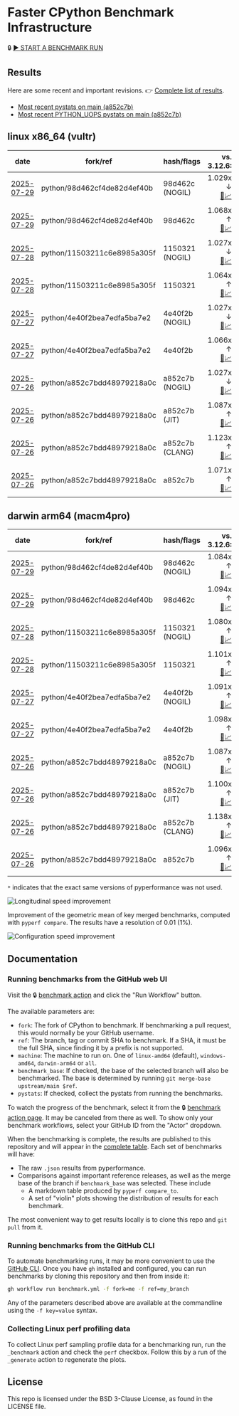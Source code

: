 # Faster CPython Benchmark Infrastructure

🔒 [▶️ START A BENCHMARK RUN](../../actions/workflows/benchmark.yml)

## Results

Here are some recent and important revisions. 👉 [Complete list of results](RESULTS.md).

<!-- START table -->
- [Most recent  pystats on main (a852c7b)](results/bm-20250726-3.15.0a0-a852c7b/bm-20250726-vultr-x86_64-python-a852c7bdd48979218a0c-3.15.0a0-a852c7b-pystats.md)
- [Most recent PYTHON_UOPS pystats on main (a852c7b)](results/bm-20250726-3.15.0a0-a852c7b-PYTHON_UOPS/bm-20250726-vultr-x86_64-python-a852c7bdd48979218a0c-3.15.0a0-a852c7b-pystats.md)

## linux x86_64 (vultr)
| date | fork/ref | hash/flags | vs. 3.12.6: | vs. 3.13.0rc2: | vs. base: |
| --- | --- | --- | ---: | ---: | ---: |
| [2025-07-29](results/bm-20250729-3.15.0a0-98d462c-NOGIL) | python/98d462cf4de82d4ef40b | 98d462c (NOGIL) | 1.029x ↓<br>[📄](results/bm-20250729-3.15.0a0-98d462c-NOGIL/bm-20250729-vultr-x86_64-python-98d462cf4de82d4ef40b-3.15.0a0-98d462c-vs-3.12.6.md)[📈](results/bm-20250729-3.15.0a0-98d462c-NOGIL/bm-20250729-vultr-x86_64-python-98d462cf4de82d4ef40b-3.15.0a0-98d462c-vs-3.12.6.svg) | 1.062x ↓<br>[📄](results/bm-20250729-3.15.0a0-98d462c-NOGIL/bm-20250729-vultr-x86_64-python-98d462cf4de82d4ef40b-3.15.0a0-98d462c-vs-3.13.0rc2.md)[📈](results/bm-20250729-3.15.0a0-98d462c-NOGIL/bm-20250729-vultr-x86_64-python-98d462cf4de82d4ef40b-3.15.0a0-98d462c-vs-3.13.0rc2.svg) | 1.096x ↓<br>[📄](results/bm-20250729-3.15.0a0-98d462c-NOGIL/bm-20250729-vultr-x86_64-python-98d462cf4de82d4ef40b-3.15.0a0-98d462c-vs-base.md)[📈](results/bm-20250729-3.15.0a0-98d462c-NOGIL/bm-20250729-vultr-x86_64-python-98d462cf4de82d4ef40b-3.15.0a0-98d462c-vs-base.svg)[🧠](results/bm-20250729-3.15.0a0-98d462c-NOGIL/bm-20250729-vultr-x86_64-python-98d462cf4de82d4ef40b-3.15.0a0-98d462c-vs-base-mem.svg) |
| [2025-07-29](results/bm-20250729-3.15.0a0-98d462c) | python/98d462cf4de82d4ef40b | 98d462c | 1.068x ↑<br>[📄](results/bm-20250729-3.15.0a0-98d462c/bm-20250729-vultr-x86_64-python-98d462cf4de82d4ef40b-3.15.0a0-98d462c-vs-3.12.6.md)[📈](results/bm-20250729-3.15.0a0-98d462c/bm-20250729-vultr-x86_64-python-98d462cf4de82d4ef40b-3.15.0a0-98d462c-vs-3.12.6.svg) | 1.032x ↑<br>[📄](results/bm-20250729-3.15.0a0-98d462c/bm-20250729-vultr-x86_64-python-98d462cf4de82d4ef40b-3.15.0a0-98d462c-vs-3.13.0rc2.md)[📈](results/bm-20250729-3.15.0a0-98d462c/bm-20250729-vultr-x86_64-python-98d462cf4de82d4ef40b-3.15.0a0-98d462c-vs-3.13.0rc2.svg) |  |
| [2025-07-28](results/bm-20250728-3.15.0a0-1150321-NOGIL) | python/11503211c6e8985a305f | 1150321 (NOGIL) | 1.027x ↓<br>[📄](results/bm-20250728-3.15.0a0-1150321-NOGIL/bm-20250728-vultr-x86_64-python-11503211c6e8985a305f-3.15.0a0-1150321-vs-3.12.6.md)[📈](results/bm-20250728-3.15.0a0-1150321-NOGIL/bm-20250728-vultr-x86_64-python-11503211c6e8985a305f-3.15.0a0-1150321-vs-3.12.6.svg) | 1.060x ↓<br>[📄](results/bm-20250728-3.15.0a0-1150321-NOGIL/bm-20250728-vultr-x86_64-python-11503211c6e8985a305f-3.15.0a0-1150321-vs-3.13.0rc2.md)[📈](results/bm-20250728-3.15.0a0-1150321-NOGIL/bm-20250728-vultr-x86_64-python-11503211c6e8985a305f-3.15.0a0-1150321-vs-3.13.0rc2.svg) | 1.092x ↓<br>[📄](results/bm-20250728-3.15.0a0-1150321-NOGIL/bm-20250728-vultr-x86_64-python-11503211c6e8985a305f-3.15.0a0-1150321-vs-base.md)[📈](results/bm-20250728-3.15.0a0-1150321-NOGIL/bm-20250728-vultr-x86_64-python-11503211c6e8985a305f-3.15.0a0-1150321-vs-base.svg)[🧠](results/bm-20250728-3.15.0a0-1150321-NOGIL/bm-20250728-vultr-x86_64-python-11503211c6e8985a305f-3.15.0a0-1150321-vs-base-mem.svg) |
| [2025-07-28](results/bm-20250728-3.15.0a0-1150321) | python/11503211c6e8985a305f | 1150321 | 1.064x ↑<br>[📄](results/bm-20250728-3.15.0a0-1150321/bm-20250728-vultr-x86_64-python-11503211c6e8985a305f-3.15.0a0-1150321-vs-3.12.6.md)[📈](results/bm-20250728-3.15.0a0-1150321/bm-20250728-vultr-x86_64-python-11503211c6e8985a305f-3.15.0a0-1150321-vs-3.12.6.svg) | 1.029x ↑<br>[📄](results/bm-20250728-3.15.0a0-1150321/bm-20250728-vultr-x86_64-python-11503211c6e8985a305f-3.15.0a0-1150321-vs-3.13.0rc2.md)[📈](results/bm-20250728-3.15.0a0-1150321/bm-20250728-vultr-x86_64-python-11503211c6e8985a305f-3.15.0a0-1150321-vs-3.13.0rc2.svg) |  |
| [2025-07-27](results/bm-20250727-3.15.0a0-4e40f2b-NOGIL) | python/4e40f2bea7edfa5ba7e2 | 4e40f2b (NOGIL) | 1.027x ↓<br>[📄](results/bm-20250727-3.15.0a0-4e40f2b-NOGIL/bm-20250727-vultr-x86_64-python-4e40f2bea7edfa5ba7e2-3.15.0a0-4e40f2b-vs-3.12.6.md)[📈](results/bm-20250727-3.15.0a0-4e40f2b-NOGIL/bm-20250727-vultr-x86_64-python-4e40f2bea7edfa5ba7e2-3.15.0a0-4e40f2b-vs-3.12.6.svg) | 1.059x ↓<br>[📄](results/bm-20250727-3.15.0a0-4e40f2b-NOGIL/bm-20250727-vultr-x86_64-python-4e40f2bea7edfa5ba7e2-3.15.0a0-4e40f2b-vs-3.13.0rc2.md)[📈](results/bm-20250727-3.15.0a0-4e40f2b-NOGIL/bm-20250727-vultr-x86_64-python-4e40f2bea7edfa5ba7e2-3.15.0a0-4e40f2b-vs-3.13.0rc2.svg) | 1.093x ↓<br>[📄](results/bm-20250727-3.15.0a0-4e40f2b-NOGIL/bm-20250727-vultr-x86_64-python-4e40f2bea7edfa5ba7e2-3.15.0a0-4e40f2b-vs-base.md)[📈](results/bm-20250727-3.15.0a0-4e40f2b-NOGIL/bm-20250727-vultr-x86_64-python-4e40f2bea7edfa5ba7e2-3.15.0a0-4e40f2b-vs-base.svg)[🧠](results/bm-20250727-3.15.0a0-4e40f2b-NOGIL/bm-20250727-vultr-x86_64-python-4e40f2bea7edfa5ba7e2-3.15.0a0-4e40f2b-vs-base-mem.svg) |
| [2025-07-27](results/bm-20250727-3.15.0a0-4e40f2b) | python/4e40f2bea7edfa5ba7e2 | 4e40f2b | 1.066x ↑<br>[📄](results/bm-20250727-3.15.0a0-4e40f2b/bm-20250727-vultr-x86_64-python-4e40f2bea7edfa5ba7e2-3.15.0a0-4e40f2b-vs-3.12.6.md)[📈](results/bm-20250727-3.15.0a0-4e40f2b/bm-20250727-vultr-x86_64-python-4e40f2bea7edfa5ba7e2-3.15.0a0-4e40f2b-vs-3.12.6.svg) | 1.031x ↑<br>[📄](results/bm-20250727-3.15.0a0-4e40f2b/bm-20250727-vultr-x86_64-python-4e40f2bea7edfa5ba7e2-3.15.0a0-4e40f2b-vs-3.13.0rc2.md)[📈](results/bm-20250727-3.15.0a0-4e40f2b/bm-20250727-vultr-x86_64-python-4e40f2bea7edfa5ba7e2-3.15.0a0-4e40f2b-vs-3.13.0rc2.svg) |  |
| [2025-07-26](results/bm-20250726-3.15.0a0-a852c7b-NOGIL) | python/a852c7bdd48979218a0c | a852c7b (NOGIL) | 1.027x ↓<br>[📄](results/bm-20250726-3.15.0a0-a852c7b-NOGIL/bm-20250726-vultr-x86_64-python-a852c7bdd48979218a0c-3.15.0a0-a852c7b-vs-3.12.6.md)[📈](results/bm-20250726-3.15.0a0-a852c7b-NOGIL/bm-20250726-vultr-x86_64-python-a852c7bdd48979218a0c-3.15.0a0-a852c7b-vs-3.12.6.svg) | 1.060x ↓<br>[📄](results/bm-20250726-3.15.0a0-a852c7b-NOGIL/bm-20250726-vultr-x86_64-python-a852c7bdd48979218a0c-3.15.0a0-a852c7b-vs-3.13.0rc2.md)[📈](results/bm-20250726-3.15.0a0-a852c7b-NOGIL/bm-20250726-vultr-x86_64-python-a852c7bdd48979218a0c-3.15.0a0-a852c7b-vs-3.13.0rc2.svg) | 1.096x ↓<br>[📄](results/bm-20250726-3.15.0a0-a852c7b-NOGIL/bm-20250726-vultr-x86_64-python-a852c7bdd48979218a0c-3.15.0a0-a852c7b-vs-base.md)[📈](results/bm-20250726-3.15.0a0-a852c7b-NOGIL/bm-20250726-vultr-x86_64-python-a852c7bdd48979218a0c-3.15.0a0-a852c7b-vs-base.svg)[🧠](results/bm-20250726-3.15.0a0-a852c7b-NOGIL/bm-20250726-vultr-x86_64-python-a852c7bdd48979218a0c-3.15.0a0-a852c7b-vs-base-mem.svg) |
| [2025-07-26](results/bm-20250726-3.15.0a0-a852c7b-JIT) | python/a852c7bdd48979218a0c | a852c7b (JIT) | 1.087x ↑<br>[📄](results/bm-20250726-3.15.0a0-a852c7b-JIT/bm-20250726-vultr-x86_64-python-a852c7bdd48979218a0c-3.15.0a0-a852c7b-vs-3.12.6.md)[📈](results/bm-20250726-3.15.0a0-a852c7b-JIT/bm-20250726-vultr-x86_64-python-a852c7bdd48979218a0c-3.15.0a0-a852c7b-vs-3.12.6.svg) | 1.050x ↑<br>[📄](results/bm-20250726-3.15.0a0-a852c7b-JIT/bm-20250726-vultr-x86_64-python-a852c7bdd48979218a0c-3.15.0a0-a852c7b-vs-3.13.0rc2.md)[📈](results/bm-20250726-3.15.0a0-a852c7b-JIT/bm-20250726-vultr-x86_64-python-a852c7bdd48979218a0c-3.15.0a0-a852c7b-vs-3.13.0rc2.svg) | 1.013x ↑<br>[📄](results/bm-20250726-3.15.0a0-a852c7b-JIT/bm-20250726-vultr-x86_64-python-a852c7bdd48979218a0c-3.15.0a0-a852c7b-vs-base.md)[📈](results/bm-20250726-3.15.0a0-a852c7b-JIT/bm-20250726-vultr-x86_64-python-a852c7bdd48979218a0c-3.15.0a0-a852c7b-vs-base.svg)[🧠](results/bm-20250726-3.15.0a0-a852c7b-JIT/bm-20250726-vultr-x86_64-python-a852c7bdd48979218a0c-3.15.0a0-a852c7b-vs-base-mem.svg) |
| [2025-07-26](results/bm-20250726-3.15.0a0-a852c7b-CLANG) | python/a852c7bdd48979218a0c | a852c7b (CLANG) | 1.123x ↑<br>[📄](results/bm-20250726-3.15.0a0-a852c7b-CLANG/bm-20250726-vultr-x86_64-python-a852c7bdd48979218a0c-3.15.0a0-a852c7b-vs-3.12.6.md)[📈](results/bm-20250726-3.15.0a0-a852c7b-CLANG/bm-20250726-vultr-x86_64-python-a852c7bdd48979218a0c-3.15.0a0-a852c7b-vs-3.12.6.svg) | 1.085x ↑<br>[📄](results/bm-20250726-3.15.0a0-a852c7b-CLANG/bm-20250726-vultr-x86_64-python-a852c7bdd48979218a0c-3.15.0a0-a852c7b-vs-3.13.0rc2.md)[📈](results/bm-20250726-3.15.0a0-a852c7b-CLANG/bm-20250726-vultr-x86_64-python-a852c7bdd48979218a0c-3.15.0a0-a852c7b-vs-3.13.0rc2.svg) | 1.046x ↑<br>[📄](results/bm-20250726-3.15.0a0-a852c7b-CLANG/bm-20250726-vultr-x86_64-python-a852c7bdd48979218a0c-3.15.0a0-a852c7b-vs-base.md)[📈](results/bm-20250726-3.15.0a0-a852c7b-CLANG/bm-20250726-vultr-x86_64-python-a852c7bdd48979218a0c-3.15.0a0-a852c7b-vs-base.svg)[🧠](results/bm-20250726-3.15.0a0-a852c7b-CLANG/bm-20250726-vultr-x86_64-python-a852c7bdd48979218a0c-3.15.0a0-a852c7b-vs-base-mem.svg) |
| [2025-07-26](results/bm-20250726-3.15.0a0-a852c7b) | python/a852c7bdd48979218a0c | a852c7b | 1.071x ↑<br>[📄](results/bm-20250726-3.15.0a0-a852c7b/bm-20250726-vultr-x86_64-python-a852c7bdd48979218a0c-3.15.0a0-a852c7b-vs-3.12.6.md)[📈](results/bm-20250726-3.15.0a0-a852c7b/bm-20250726-vultr-x86_64-python-a852c7bdd48979218a0c-3.15.0a0-a852c7b-vs-3.12.6.svg) | 1.035x ↑<br>[📄](results/bm-20250726-3.15.0a0-a852c7b/bm-20250726-vultr-x86_64-python-a852c7bdd48979218a0c-3.15.0a0-a852c7b-vs-3.13.0rc2.md)[📈](results/bm-20250726-3.15.0a0-a852c7b/bm-20250726-vultr-x86_64-python-a852c7bdd48979218a0c-3.15.0a0-a852c7b-vs-3.13.0rc2.svg) |  |

## darwin arm64 (macm4pro)
| date | fork/ref | hash/flags | vs. 3.12.6: | vs. 3.13.0rc2: | vs. base: |
| --- | --- | --- | ---: | ---: | ---: |
| [2025-07-29](results/bm-20250729-3.15.0a0-98d462c-NOGIL) | python/98d462cf4de82d4ef40b | 98d462c (NOGIL) | 1.084x ↑<br>[📄](results/bm-20250729-3.15.0a0-98d462c-NOGIL/bm-20250729-macm4pro-arm64-python-98d462cf4de82d4ef40b-3.15.0a0-98d462c-vs-3.12.6.md)[📈](results/bm-20250729-3.15.0a0-98d462c-NOGIL/bm-20250729-macm4pro-arm64-python-98d462cf4de82d4ef40b-3.15.0a0-98d462c-vs-3.12.6.svg) | 1.005x ↑<br>[📄](results/bm-20250729-3.15.0a0-98d462c-NOGIL/bm-20250729-macm4pro-arm64-python-98d462cf4de82d4ef40b-3.15.0a0-98d462c-vs-3.13.0rc2.md)[📈](results/bm-20250729-3.15.0a0-98d462c-NOGIL/bm-20250729-macm4pro-arm64-python-98d462cf4de82d4ef40b-3.15.0a0-98d462c-vs-3.13.0rc2.svg) | 1.010x ↓<br>[📄](results/bm-20250729-3.15.0a0-98d462c-NOGIL/bm-20250729-macm4pro-arm64-python-98d462cf4de82d4ef40b-3.15.0a0-98d462c-vs-base.md)[📈](results/bm-20250729-3.15.0a0-98d462c-NOGIL/bm-20250729-macm4pro-arm64-python-98d462cf4de82d4ef40b-3.15.0a0-98d462c-vs-base.svg)[🧠](results/bm-20250729-3.15.0a0-98d462c-NOGIL/bm-20250729-macm4pro-arm64-python-98d462cf4de82d4ef40b-3.15.0a0-98d462c-vs-base-mem.svg) |
| [2025-07-29](results/bm-20250729-3.15.0a0-98d462c) | python/98d462cf4de82d4ef40b | 98d462c | 1.094x ↑<br>[📄](results/bm-20250729-3.15.0a0-98d462c/bm-20250729-macm4pro-arm64-python-98d462cf4de82d4ef40b-3.15.0a0-98d462c-vs-3.12.6.md)[📈](results/bm-20250729-3.15.0a0-98d462c/bm-20250729-macm4pro-arm64-python-98d462cf4de82d4ef40b-3.15.0a0-98d462c-vs-3.12.6.svg) | 1.015x ↑<br>[📄](results/bm-20250729-3.15.0a0-98d462c/bm-20250729-macm4pro-arm64-python-98d462cf4de82d4ef40b-3.15.0a0-98d462c-vs-3.13.0rc2.md)[📈](results/bm-20250729-3.15.0a0-98d462c/bm-20250729-macm4pro-arm64-python-98d462cf4de82d4ef40b-3.15.0a0-98d462c-vs-3.13.0rc2.svg) |  |
| [2025-07-28](results/bm-20250728-3.15.0a0-1150321-NOGIL) | python/11503211c6e8985a305f | 1150321 (NOGIL) | 1.080x ↑<br>[📄](results/bm-20250728-3.15.0a0-1150321-NOGIL/bm-20250728-macm4pro-arm64-python-11503211c6e8985a305f-3.15.0a0-1150321-vs-3.12.6.md)[📈](results/bm-20250728-3.15.0a0-1150321-NOGIL/bm-20250728-macm4pro-arm64-python-11503211c6e8985a305f-3.15.0a0-1150321-vs-3.12.6.svg) | 1.002x ↑<br>[📄](results/bm-20250728-3.15.0a0-1150321-NOGIL/bm-20250728-macm4pro-arm64-python-11503211c6e8985a305f-3.15.0a0-1150321-vs-3.13.0rc2.md)[📈](results/bm-20250728-3.15.0a0-1150321-NOGIL/bm-20250728-macm4pro-arm64-python-11503211c6e8985a305f-3.15.0a0-1150321-vs-3.13.0rc2.svg) | 1.020x ↓<br>[📄](results/bm-20250728-3.15.0a0-1150321-NOGIL/bm-20250728-macm4pro-arm64-python-11503211c6e8985a305f-3.15.0a0-1150321-vs-base.md)[📈](results/bm-20250728-3.15.0a0-1150321-NOGIL/bm-20250728-macm4pro-arm64-python-11503211c6e8985a305f-3.15.0a0-1150321-vs-base.svg)[🧠](results/bm-20250728-3.15.0a0-1150321-NOGIL/bm-20250728-macm4pro-arm64-python-11503211c6e8985a305f-3.15.0a0-1150321-vs-base-mem.svg) |
| [2025-07-28](results/bm-20250728-3.15.0a0-1150321) | python/11503211c6e8985a305f | 1150321 | 1.101x ↑<br>[📄](results/bm-20250728-3.15.0a0-1150321/bm-20250728-macm4pro-arm64-python-11503211c6e8985a305f-3.15.0a0-1150321-vs-3.12.6.md)[📈](results/bm-20250728-3.15.0a0-1150321/bm-20250728-macm4pro-arm64-python-11503211c6e8985a305f-3.15.0a0-1150321-vs-3.12.6.svg) | 1.021x ↑<br>[📄](results/bm-20250728-3.15.0a0-1150321/bm-20250728-macm4pro-arm64-python-11503211c6e8985a305f-3.15.0a0-1150321-vs-3.13.0rc2.md)[📈](results/bm-20250728-3.15.0a0-1150321/bm-20250728-macm4pro-arm64-python-11503211c6e8985a305f-3.15.0a0-1150321-vs-3.13.0rc2.svg) |  |
| [2025-07-27](results/bm-20250727-3.15.0a0-4e40f2b-NOGIL) | python/4e40f2bea7edfa5ba7e2 | 4e40f2b (NOGIL) | 1.091x ↑<br>[📄](results/bm-20250727-3.15.0a0-4e40f2b-NOGIL/bm-20250727-macm4pro-arm64-python-4e40f2bea7edfa5ba7e2-3.15.0a0-4e40f2b-vs-3.12.6.md)[📈](results/bm-20250727-3.15.0a0-4e40f2b-NOGIL/bm-20250727-macm4pro-arm64-python-4e40f2bea7edfa5ba7e2-3.15.0a0-4e40f2b-vs-3.12.6.svg) | 1.012x ↑<br>[📄](results/bm-20250727-3.15.0a0-4e40f2b-NOGIL/bm-20250727-macm4pro-arm64-python-4e40f2bea7edfa5ba7e2-3.15.0a0-4e40f2b-vs-3.13.0rc2.md)[📈](results/bm-20250727-3.15.0a0-4e40f2b-NOGIL/bm-20250727-macm4pro-arm64-python-4e40f2bea7edfa5ba7e2-3.15.0a0-4e40f2b-vs-3.13.0rc2.svg) | 1.008x ↓<br>[📄](results/bm-20250727-3.15.0a0-4e40f2b-NOGIL/bm-20250727-macm4pro-arm64-python-4e40f2bea7edfa5ba7e2-3.15.0a0-4e40f2b-vs-base.md)[📈](results/bm-20250727-3.15.0a0-4e40f2b-NOGIL/bm-20250727-macm4pro-arm64-python-4e40f2bea7edfa5ba7e2-3.15.0a0-4e40f2b-vs-base.svg)[🧠](results/bm-20250727-3.15.0a0-4e40f2b-NOGIL/bm-20250727-macm4pro-arm64-python-4e40f2bea7edfa5ba7e2-3.15.0a0-4e40f2b-vs-base-mem.svg) |
| [2025-07-27](results/bm-20250727-3.15.0a0-4e40f2b) | python/4e40f2bea7edfa5ba7e2 | 4e40f2b | 1.098x ↑<br>[📄](results/bm-20250727-3.15.0a0-4e40f2b/bm-20250727-macm4pro-arm64-python-4e40f2bea7edfa5ba7e2-3.15.0a0-4e40f2b-vs-3.12.6.md)[📈](results/bm-20250727-3.15.0a0-4e40f2b/bm-20250727-macm4pro-arm64-python-4e40f2bea7edfa5ba7e2-3.15.0a0-4e40f2b-vs-3.12.6.svg) | 1.019x ↑<br>[📄](results/bm-20250727-3.15.0a0-4e40f2b/bm-20250727-macm4pro-arm64-python-4e40f2bea7edfa5ba7e2-3.15.0a0-4e40f2b-vs-3.13.0rc2.md)[📈](results/bm-20250727-3.15.0a0-4e40f2b/bm-20250727-macm4pro-arm64-python-4e40f2bea7edfa5ba7e2-3.15.0a0-4e40f2b-vs-3.13.0rc2.svg) |  |
| [2025-07-26](results/bm-20250726-3.15.0a0-a852c7b-NOGIL) | python/a852c7bdd48979218a0c | a852c7b (NOGIL) | 1.087x ↑<br>[📄](results/bm-20250726-3.15.0a0-a852c7b-NOGIL/bm-20250726-macm4pro-arm64-python-a852c7bdd48979218a0c-3.15.0a0-a852c7b-vs-3.12.6.md)[📈](results/bm-20250726-3.15.0a0-a852c7b-NOGIL/bm-20250726-macm4pro-arm64-python-a852c7bdd48979218a0c-3.15.0a0-a852c7b-vs-3.12.6.svg) | 1.008x ↑<br>[📄](results/bm-20250726-3.15.0a0-a852c7b-NOGIL/bm-20250726-macm4pro-arm64-python-a852c7bdd48979218a0c-3.15.0a0-a852c7b-vs-3.13.0rc2.md)[📈](results/bm-20250726-3.15.0a0-a852c7b-NOGIL/bm-20250726-macm4pro-arm64-python-a852c7bdd48979218a0c-3.15.0a0-a852c7b-vs-3.13.0rc2.svg) | 1.010x ↓<br>[📄](results/bm-20250726-3.15.0a0-a852c7b-NOGIL/bm-20250726-macm4pro-arm64-python-a852c7bdd48979218a0c-3.15.0a0-a852c7b-vs-base.md)[📈](results/bm-20250726-3.15.0a0-a852c7b-NOGIL/bm-20250726-macm4pro-arm64-python-a852c7bdd48979218a0c-3.15.0a0-a852c7b-vs-base.svg)[🧠](results/bm-20250726-3.15.0a0-a852c7b-NOGIL/bm-20250726-macm4pro-arm64-python-a852c7bdd48979218a0c-3.15.0a0-a852c7b-vs-base-mem.svg) |
| [2025-07-26](results/bm-20250726-3.15.0a0-a852c7b-JIT) | python/a852c7bdd48979218a0c | a852c7b (JIT) | 1.100x ↑<br>[📄](results/bm-20250726-3.15.0a0-a852c7b-JIT/bm-20250726-macm4pro-arm64-python-a852c7bdd48979218a0c-3.15.0a0-a852c7b-vs-3.12.6.md)[📈](results/bm-20250726-3.15.0a0-a852c7b-JIT/bm-20250726-macm4pro-arm64-python-a852c7bdd48979218a0c-3.15.0a0-a852c7b-vs-3.12.6.svg) | 1.020x ↑<br>[📄](results/bm-20250726-3.15.0a0-a852c7b-JIT/bm-20250726-macm4pro-arm64-python-a852c7bdd48979218a0c-3.15.0a0-a852c7b-vs-3.13.0rc2.md)[📈](results/bm-20250726-3.15.0a0-a852c7b-JIT/bm-20250726-macm4pro-arm64-python-a852c7bdd48979218a0c-3.15.0a0-a852c7b-vs-3.13.0rc2.svg) | 1.004x ↑<br>[📄](results/bm-20250726-3.15.0a0-a852c7b-JIT/bm-20250726-macm4pro-arm64-python-a852c7bdd48979218a0c-3.15.0a0-a852c7b-vs-base.md)[📈](results/bm-20250726-3.15.0a0-a852c7b-JIT/bm-20250726-macm4pro-arm64-python-a852c7bdd48979218a0c-3.15.0a0-a852c7b-vs-base.svg)[🧠](results/bm-20250726-3.15.0a0-a852c7b-JIT/bm-20250726-macm4pro-arm64-python-a852c7bdd48979218a0c-3.15.0a0-a852c7b-vs-base-mem.svg) |
| [2025-07-26](results/bm-20250726-3.15.0a0-a852c7b-CLANG) | python/a852c7bdd48979218a0c | a852c7b (CLANG) | 1.138x ↑<br>[📄](results/bm-20250726-3.15.0a0-a852c7b-CLANG/bm-20250726-macm4pro-arm64-python-a852c7bdd48979218a0c-3.15.0a0-a852c7b-vs-3.12.6.md)[📈](results/bm-20250726-3.15.0a0-a852c7b-CLANG/bm-20250726-macm4pro-arm64-python-a852c7bdd48979218a0c-3.15.0a0-a852c7b-vs-3.12.6.svg) | 1.056x ↑<br>[📄](results/bm-20250726-3.15.0a0-a852c7b-CLANG/bm-20250726-macm4pro-arm64-python-a852c7bdd48979218a0c-3.15.0a0-a852c7b-vs-3.13.0rc2.md)[📈](results/bm-20250726-3.15.0a0-a852c7b-CLANG/bm-20250726-macm4pro-arm64-python-a852c7bdd48979218a0c-3.15.0a0-a852c7b-vs-3.13.0rc2.svg) | 1.040x ↑<br>[📄](results/bm-20250726-3.15.0a0-a852c7b-CLANG/bm-20250726-macm4pro-arm64-python-a852c7bdd48979218a0c-3.15.0a0-a852c7b-vs-base.md)[📈](results/bm-20250726-3.15.0a0-a852c7b-CLANG/bm-20250726-macm4pro-arm64-python-a852c7bdd48979218a0c-3.15.0a0-a852c7b-vs-base.svg)[🧠](results/bm-20250726-3.15.0a0-a852c7b-CLANG/bm-20250726-macm4pro-arm64-python-a852c7bdd48979218a0c-3.15.0a0-a852c7b-vs-base-mem.svg) |
| [2025-07-26](results/bm-20250726-3.15.0a0-a852c7b) | python/a852c7bdd48979218a0c | a852c7b | 1.096x ↑<br>[📄](results/bm-20250726-3.15.0a0-a852c7b/bm-20250726-macm4pro-arm64-python-a852c7bdd48979218a0c-3.15.0a0-a852c7b-vs-3.12.6.md)[📈](results/bm-20250726-3.15.0a0-a852c7b/bm-20250726-macm4pro-arm64-python-a852c7bdd48979218a0c-3.15.0a0-a852c7b-vs-3.12.6.svg) | 1.017x ↑<br>[📄](results/bm-20250726-3.15.0a0-a852c7b/bm-20250726-macm4pro-arm64-python-a852c7bdd48979218a0c-3.15.0a0-a852c7b-vs-3.13.0rc2.md)[📈](results/bm-20250726-3.15.0a0-a852c7b/bm-20250726-macm4pro-arm64-python-a852c7bdd48979218a0c-3.15.0a0-a852c7b-vs-3.13.0rc2.svg) |  |


<!-- END table -->

`*` indicates that the exact same versions of pyperformance was not used.

![Longitudinal speed improvement](/longitudinal.svg)

Improvement of the geometric mean of key merged benchmarks, computed with `pyperf compare`.
The results have a resolution of 0.01 (1%).

![Configuration speed improvement](/configs.svg)

## Documentation

### Running benchmarks from the GitHub web UI

Visit the 🔒 [benchmark action](../../actions/workflows/benchmark.yml) and click the "Run Workflow" button.

The available parameters are:

- `fork`: The fork of CPython to benchmark.
  If benchmarking a pull request, this would normally be your GitHub username.
- `ref`: The branch, tag or commit SHA to benchmark.
  If a SHA, it must be the full SHA, since finding it by a prefix is not supported.
- `machine`: The machine to run on.
  One of `linux-amd64` (default), `windows-amd64`, `darwin-arm64` or `all`.
- `benchmark_base`: If checked, the base of the selected branch will also be benchmarked.
  The base is determined by running `git merge-base upstream/main $ref`.
- `pystats`: If checked, collect the pystats from running the benchmarks.

To watch the progress of the benchmark, select it from the 🔒 [benchmark action page](../../actions/workflows/benchmark.yml).
It may be canceled from there as well.
To show only your benchmark workflows, select your GitHub ID from the "Actor" dropdown.

When the benchmarking is complete, the results are published to this repository and will appear in the [complete table](RESULTS.md).
Each set of benchmarks will have:

- The raw `.json` results from pyperformance.
- Comparisons against important reference releases, as well as the merge base of the branch if `benchmark_base` was selected. These include
  - A markdown table produced by `pyperf compare_to`.
  - A set of "violin" plots showing the distribution of results for each benchmark.

The most convenient way to get results locally is to clone this repo and `git pull` from it.

### Running benchmarks from the GitHub CLI

To automate benchmarking runs, it may be more convenient to use the [GitHub CLI](https://cli.github.com/).
Once you have `gh` installed and configured, you can run benchmarks by cloning this repository and then from inside it:

```bash session
gh workflow run benchmark.yml -f fork=me -f ref=my_branch
```

Any of the parameters described above are available at the commandline using the `-f key=value` syntax.

### Collecting Linux perf profiling data

To collect Linux perf sampling profile data for a benchmarking run, run the `_benchmark` action and check the `perf` checkbox.
Follow this by a run of the `_generate` action to regenerate the plots.

## License

This repo is licensed under the BSD 3-Clause License, as found in the LICENSE file.
